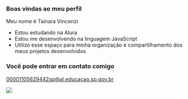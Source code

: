 ### Boas vindas ao meu perfil 

Meu nome é Tainara Vincenzi

- Estou estudando na Alura
- Estou me desenvolvendo na linguagem JavaScript
- Utilizo esse espaço para minha organização e compartilhamento dos meus projetos desenvolvidos

### Você pode entrar em contato comigo

00001105629442sp@al.educacao.sp.gov.br

![](https://media.tenor.com/DnMOr2rgYaQAAAAM/jim-carrey-jim-carrey-typing.gif)
